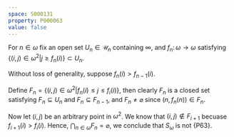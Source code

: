 ```yaml
---
space: S000131
property: P000063
value: false
---
```


For $n\in\omega$ fix an open set $U_n\in \mathcal U_n$ containing $\infty$, and $f_n \colon \omega \to \omega$ satisfying $\left\{ (i, j) \in \omega^2 \middle| j \geq f_n(i) \right\} \subset U_n$.

Without loss of generality, suppose $f_n(i) > f_{n-1}(i)$.

Define $F_n = \left\{ (i, j) \in \omega^2 \middle| f_n(i) \leq j \leq f_i(i) \right\}$, then clearly $F_n$ is a closed set satisfying $F_n \subseteq U_n$ and $F_n \subseteq F_{n-1}$, and $F_n \neq \varnothing$ since $\bigl( n, f_n(n) \bigr) \in F_n$.

Now let $(i, j)$ be an arbitrary point in $\omega^2$. We know that $(i, j) \notin F_{i+1}$ becuase $f_{i+1}(i) > f_i(i)$.
Hence, $\bigcap_{n \in \omega} F_n = \varnothing$, we conclude that $S_\omega$ is not {P63}.
